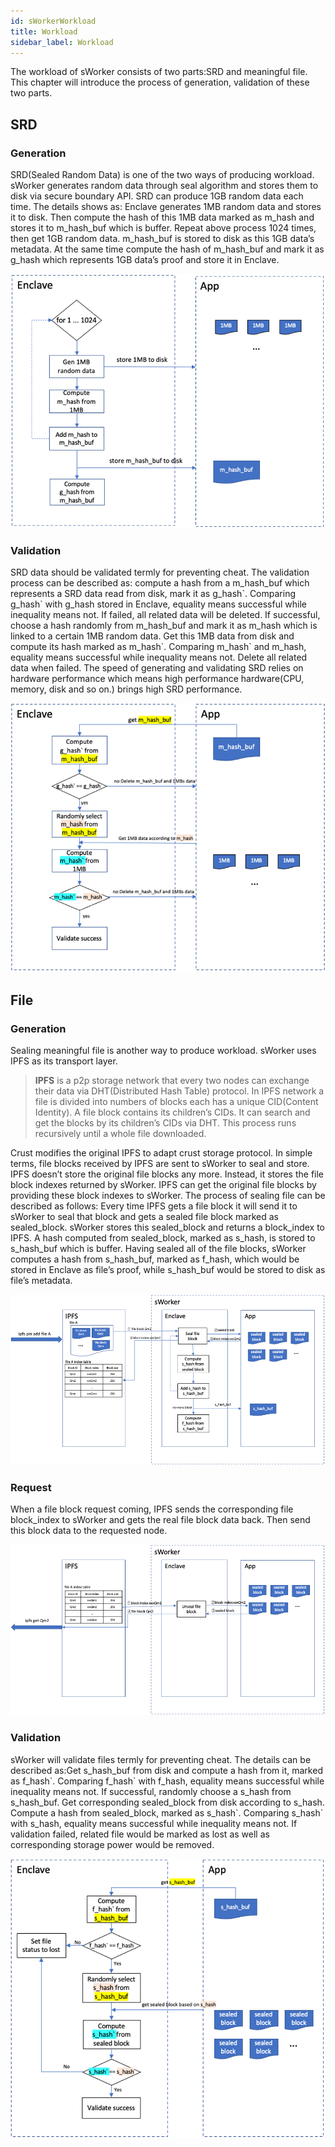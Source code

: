 ```yaml
---
id: sWorkerWorkload
title: Workload
sidebar_label: Workload
---
```

The workload of sWorker consists of two parts:SRD and meaningful file. This chapter will introduce the process of generation, validation of these two parts.

## SRD

### Generation
SRD(Sealed Random Data) is one of the two ways of producing workload. sWorker generates random data through seal algorithm and stores them to disk via secure boundary API. SRD can produce 1GB random data each time. The details shows as: Enclave generates 1MB random data and stores it to disk. Then compute the hash of this 1MB data marked as m_hash and stores it to m_hash_buf which is buffer. Repeat above process 1024 times, then get 1GB random data. m_hash_buf is stored to disk as this 1GB data’s metadata. At the same time compute the hash of m_hash_buf and mark it as g_hash which represents 1GB data’s proof and store it in Enclave.

![sworker srd_generation](assets/sworker/SRD.png)

### Validation
SRD data should be validated termly for preventing cheat. The validation process can be described as: compute a hash from a m_hash_buf which represents a SRD data read from disk, mark it as g_hash&#96;. Comparing g_hash&#96; with g_hash stored in Enclave, equality means successful while inequality means not. If failed, all related data will be deleted. If successful, choose a hash randomly from m_hash_buf and mark it as m_hash which is linked to a certain 1MB random data. Get this 1MB data from disk and compute its hash marked as m_hash&#96;. Comparing m_hash&#96; and m_hash, equality means successful while inequality means not. Delete all related data when failed. The speed of generating and validating SRD relies on hardware performance which means high performance hardware(CPU, memory, disk and so on.) brings high SRD performance.

![sworker srd_validation](assets/sworker/SRDValidate.png)


## File

### Generation
Sealing meaningful file is another way to produce workload. sWorker uses IPFS as its transport layer.

> **IPFS** is a p2p storage network that every two nodes can exchange their data via DHT(Distributed Hash Table) protocol. In IPFS network a file is divided into numbers of blocks each has a unique CID(Content Identity). A file block contains its children’s CIDs. It can search and get the blocks by its children’s CIDs via DHT. This process runs recursively until a whole file downloaded.

Crust modifies the original IPFS to adapt crust storage protocol. In simple terms, file blocks received by IPFS are sent to sWorker to seal and store. IPFS doesn’t store the original file blocks any more. Instead, it stores the file block indexes returned by sWorker. IPFS can get the original file blocks by providing these block indexes to sWorker. The process of sealing file can be described as follows:
Every time IPFS gets a file block it will send it to sWorker to seal that block and gets a sealed file block marked as sealed_block. sWorker stores this sealed_block and returns a block_index to IPFS. A hash computed from sealed_block, marked as s_hash, is stored to s_hash_buf which is buffer. Having sealed all of the file blocks, sWorker computes a hash from s_hash_buf, marked as f_hash, which would be stored in Enclave as file’s proof, while s_hash_buf would be stored to disk as file’s metadata.

![sworker file](assets/sworker/file.png)

### Request
When a file block request coming, IPFS sends the corresponding file block_index to sWorker and gets the real file block data back. Then send this block data to the requested node.

![sworker file_get](assets/sworker/fileGet.png)

### Validation
sWorker will validate files termly for preventing cheat. The details can be described as:Get s_hash_buf from disk and compute a hash from it, marked as f_hash&#96;. Comparing f_hash&#96; with f_hash, equality means successful while inequality means not. If successful, randomly choose a s_hash from s_hash_buf. Get corresponding sealed_block from disk according to s_hash. Compute a hash from sealed_block, marked as s_hash&#96;. Comparing s_hash&#96; with s_hash, equality means successful while inequality means not. If validation failed, related file would be marked as lost as well as corresponding storage power would be removed.

![sworker file_validation](assets/sworker/fileValidation.png)
